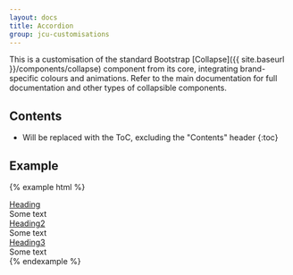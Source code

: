 ```yaml
---
layout: docs
title: Accordion
group: jcu-customisations
---
```


This is a customisation of the standard Bootstrap
[Collapse]({{ site.baseurl }}/components/collapse) component from its core, integrating
brand-specific colours and animations.  Refer to the main documentation for full
documentation and other types of collapsible components.

## Contents

* Will be replaced with the ToC, excluding the "Contents" header
{:toc}

## Example

{% example html %}
<div class="jcu-accordion" role="tablist" aria-multiselectable="true">
  <div class="card">
    <div class="card-header" id="headingOne" role="tab">
      <a class="jcu-accordion__toggle" data-toggle="collapse" href="#collapseOne" role="button" aria-expanded="true" aria-controls="collapseOne">
        Heading
      </a>
    </div>
    <div class="collapse in" id="collapseOne" role="tabpanel" aria-labelledby="headingOne">
      <div class="card-block">
        Some text
      </div>
    </div>
  </div>
  <div class="card">
    <div class="card-header" id="headingTwo" role="tab">
      <a class="jcu-accordion__toggle collapsed" data-toggle="collapse" href="#collapseTwo" role="button" aria-expanded="true" aria-controls="collapseOne">
        Heading2
      </a>
    </div>
    <div class="collapse" id="collapseTwo" role="tabpanel" aria-labelledby="headingTwo">
      <div class="card-block">
        Some text
      </div>
    </div>
  </div>
  <div class="card">
    <div class="card-header" id="headingThree" role="tab">
      <a class="jcu-accordion__toggle collapsed" data-toggle="collapse" href="#collapseThree" role="button" aria-expanded="true" aria-controls="collapseThree">
        Heading3
      </a>
    </div>
    <div class="collapse" id="collapseThree" role="tabpanel" aria-labelledby="headingThree">
      <div class="card-block">
        Some text
      </div>
    </div>
  </div>
</div>
{% endexample %}
